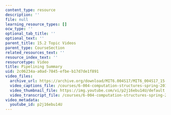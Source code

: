 ```yaml
---
content_type: resource
description: ''
file: null
learning_resource_types: []
ocw_type: ''
optional_tab_title: ''
optional_text: ''
parent_title: 15.2 Topic Videos
parent_type: CourseSection
related_resources_text: ''
resource_index_text: ''
resourcetype: Video
title: Pipelining Summary
uid: 2c06234a-a0ad-7845-efbe-b17d7de1f891
video_files:
  archive_url: https://archive.org/download/MIT6.004S17/MIT6_004S17_15-02-06_300k.mp4
  video_captions_file: /courses/6-004-computation-structures-spring-2017/525290525de25b06b97340ff5b2d8383_p2j16ebu14U.vtt
  video_thumbnail_file: https://img.youtube.com/vi/p2j16ebu14U/default.jpg
  video_transcript_file: /courses/6-004-computation-structures-spring-2017/1c4cd212568b50e5fd6e8717793222e0_p2j16ebu14U.pdf
video_metadata:
  youtube_id: p2j16ebu14U
---
```

